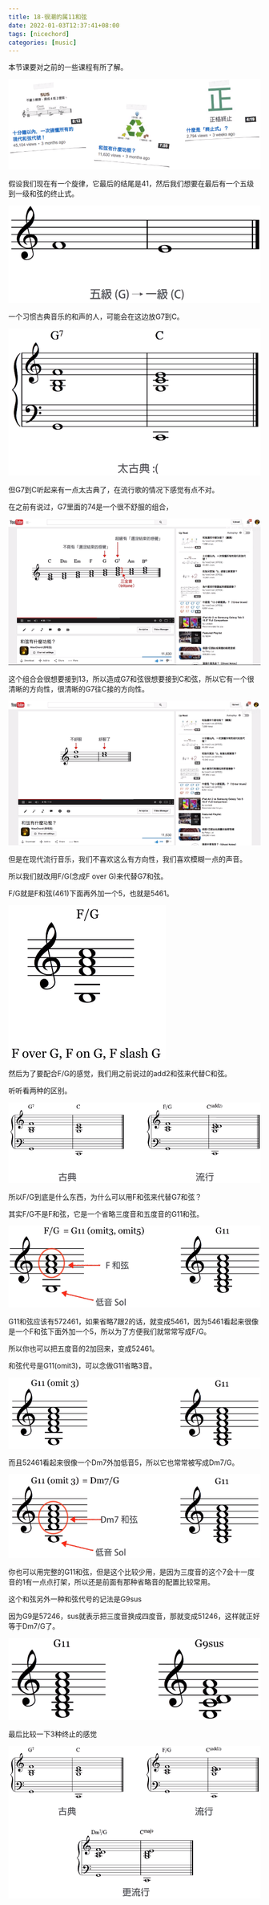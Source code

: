 ```yaml
---
title: 18-很潮的属11和弦
date: 2022-01-03T12:37:41+08:00
tags: [nicechord]
categories: [music]
---
```


本节课要对之前的一些课程有所了解。

![](https://raw.githubusercontent.com/songmz/ImageHosting/master/img/20210215112401.png)

假设我们现在有一个旋律，它最后的结尾是41，然后我们想要在最后有一个五级到一级和弦的终止式。

![](https://raw.githubusercontent.com/songmz/ImageHosting/master/img/20210215112617.png)

一个习惯古典音乐的和声的人，可能会在这边放G7到C。

![](https://raw.githubusercontent.com/songmz/ImageHosting/master/img/20210215112728.png)

但G7到C听起来有一点太古典了，在流行歌的情况下感觉有点不对。

在之前有说过，G7里面的74是一个很不舒服的组合，

![](https://raw.githubusercontent.com/songmz/ImageHosting/master/img/20210215112905.png)

这个组合会很想要接到13，所以造成G7和弦很想要接到C和弦，所以它有一个很清晰的方向性，很清晰的G7往C接的方向性。

![](https://raw.githubusercontent.com/songmz/ImageHosting/master/img/20210215113128.png)

但是在现代流行音乐，我们不喜欢这么有方向性，我们喜欢模糊一点的声音。

所以我们就改用F/G(念成F over G)来代替G7和弦。

F/G就是F和弦(461)下面再外加一个5，也就是5461。

![](https://raw.githubusercontent.com/songmz/ImageHosting/master/img/20210215113450.png)

然后为了要配合F/G的感觉，我们用之前说过的add2和弦来代替C和弦。

听听看两种的区别。

![](https://raw.githubusercontent.com/songmz/ImageHosting/master/img/20210215113806.png)

所以F/G到底是什么东西，为什么可以用F和弦来代替G7和弦？

其实F/G不是F和弦，它是一个省略三度音和五度音的G11和弦。

![](https://raw.githubusercontent.com/songmz/ImageHosting/master/img/20210215114219.png)

G11和弦应该有572461，如果省略7跟2的话，就变成5461，因为5461看起来很像是一个F和弦下面外加一个5，所以为了方便我们就常常写成F/G。

所以你也可以把五度音的2加回来，变成52461。

和弦代号是G11(omit3)，可以念做G11省略3音。

![](https://raw.githubusercontent.com/songmz/ImageHosting/master/img/20210215114453.png)

而且52461看起来很像一个Dm7外加低音5，所以它也常常被写成Dm7/G。

![](https://raw.githubusercontent.com/songmz/ImageHosting/master/img/20210215114710.png)

你也可以用完整的G11和弦，但是这个比较少用，是因为三度音的这个7会十一度音的1有一点点打架，所以还是前面有那种省略音的配置比较常用。

这个和弦另外一种和弦代号的记法是G9sus

因为G9是57246，sus就表示把三度音换成四度音，那就变成51246，这样就正好等于Dm7/G了。

![](https://raw.githubusercontent.com/songmz/ImageHosting/master/img/20210215115102.png)

最后比较一下3种终止的感觉

![](https://raw.githubusercontent.com/songmz/ImageHosting/master/img/20210215115207.png)